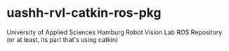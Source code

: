 uashh-rvl-catkin-ros-pkg
========================

University of Applied Sciences Hamburg Robot Vision Lab ROS Repository (or at least, its part that's using catkin)
